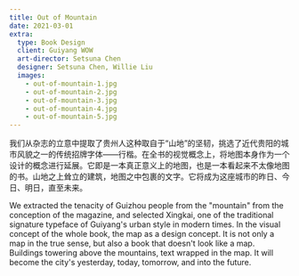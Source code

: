 ```yaml
---
title: Out of Mountain
date: 2021-03-01
extra:
  type: Book Design
  client: Guiyang WOW
  art-director: Setsuna Chen
  designer: Setsuna Chen, Willie Liu
  images:
    - out-of-mountain-1.jpg
    - out-of-mountain-2.jpg
    - out-of-mountain-3.jpg
    - out-of-mountain-4.jpg
    - out-of-mountain-5.jpg
---
```


我们从杂志的立意中提取了贵州人这种取自于“山地”的坚韧，挑选了近代贵阳的城市风貌之一的传统招牌字体——行楷。在全书的视觉概念上，将地图本身作为一个设计的概念进行延展。它即是一本真正意义上的地图，也是一本看起来不太像地图的书。山地之上耸立的建筑，地图之中包裹的文字。它将成为这座城市的昨日、今日、明日，直至未来。

We extracted the tenacity of Guizhou people from the "mountain" from the conception of the magazine, and selected Xingkai, one of the traditional signature typeface of Guiyang's urban style in modern times. In the visual concept of the whole book, the map as a design concept. It is not only a map in the true sense, but also a book that doesn't look like a map. Buildings towering above the mountains, text wrapped in the map. It will become the city's yesterday, today, tomorrow, and into the future.
